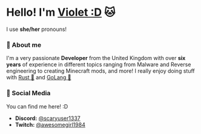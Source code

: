 
 # Hello! I'm [Violet :D](https://transgenders.gay) 🐱
 I use **she/her** pronouns! 

### 👤 About me
I'm a very passionate **Developer** from the United Kingdom with over **six years** of experience in different topics ranging from Malware and Reverse engineering to creating Minecraft mods, and more!
I really enjoy doing stuff with [Rust 🦀](https://www.rust-lang.org/) and [GoLang 💙](https://go.dev/)

### 👀 Social Media
You can find me here! :D

- **Discord:** [@scaryuser1337](https://discord.com/users/820197352027586611)
- **Twitch:** [@awesomegirl1984](https://www.twitch.tv/awesomegirl1984)
